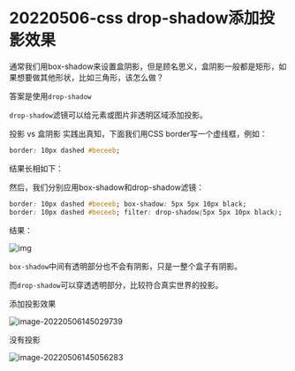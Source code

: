 # 20220506-css drop-shadow添加投影效果

通常我们用box-shadow来设置盒阴影，但是顾名思义，盒阴影一般都是矩形，如果想要做其他形状，比如三角形，该怎么做？

答案是使用`drop-shadow`

`drop-shadow`滤镜可以给元素或图片非透明区域添加投影。

投影 vs 盒阴影
实践出真知，下面我们用CSS border写一个虚线框，例如：

```css
border: 10px dashed #beceeb;
```

结果长相如下：

然后，我们分别应用box-shadow和drop-shadow滤镜：

```css
border: 10px dashed #beceeb; box-shadow: 5px 5px 10px black;
border: 10px dashed #beceeb; filter: drop-shadow(5px 5px 10px black);
```

结果：

![img](https://s2.loli.net/2022/05/06/LtalIVWiQsrhXe1.png)

`box-shadow`中间有透明部分也不会有阴影，只是一整个盒子有阴影。

而`drop-shadow`可以穿透透明部分，比较符合真实世界的投影。

添加投影效果

![image-20220506145029739](https://s2.loli.net/2022/05/06/GdADwm8jXot5sUl.png)

没有投影

![image-20220506145056283](https://s2.loli.net/2022/05/06/E1Osd9AhRGgYfXe.png)